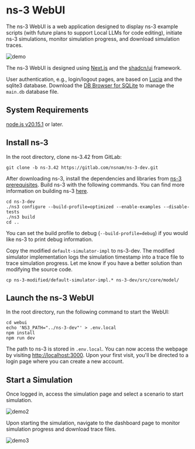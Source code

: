# ns-3 WebUI

The ns-3 WebUI is a web application designed to display ns-3 example scripts (with future plans to support Local LLMs for code editing), initiate ns-3 simulations, monitor simulation progress, and download simulation traces.

![demo](demo.png)

The ns-3 WebUI is designed using [Next.js](https://nextjs.org/) and the [shadcn/ui](https://ui.shadcn.com/) framework.

User authentication, e.g., login/logout pages, are based on [Lucia](https://lucia-auth.com/) and the sqlite3 database. Download the [DB Browser for SQLite](https://sqlitebrowser.org/) to manage the `main.db` database file.

## System Requirements

[node.js v20.15.1](https://nodejs.org/en) or later.

## Install ns-3

In the root directory, clone ns-3.42 from GitLab:

```
git clone -b ns-3.42 https://gitlab.com/nsnam/ns-3-dev.git
```

After downloading ns-3, install the dependencies and libraries from [ns-3 prerequisites](https://www.nsnam.org/docs/tutorial/html/getting-started.html#prerequisites). Build ns-3 with the following commands. You can find more information on building ns-3 [here](https://www.nsnam.org/docs/tutorial/html/getting-started.html#building-ns-3).

```
cd ns-3-dev
./ns3 configure --build-profile=optimized --enable-examples --disable-tests
./ns3 build
cd ..
```

You can set the build profile to debug (`--build-profile=debug`) if you would like ns-3 to print debug information.

Copy the modified `default-simulator-impl` to ns-3-dev. The modified simulator implementation logs the simulation timestamp into a trace file to trace simulation progress. Let me know if you have a better solution than modifying the source code.

```
cp ns-3-modified/default-simulator-impl.* ns-3-dev/src/core/model/
```

## Launch the ns-3 WebUI

In the root directory, run the following command to start the WebUI:

```
cd webui
echo 'NS3_PATH="../ns-3-dev"' > .env.local
npm install
npm run dev
```

The path to ns-3 is stored in `.env.local`. You can now access the webpage by visiting [http://localhost:3000](http://localhost:3000). Upon your first visit, you'll be directed to a login page where you can create a new account.

## Start a Simulation

Once logged in, access the simulation page and select a scenario to start simulation.

![demo2](demo2.png)

Upon starting the simulation, navigate to the dashboard page to monitor simulation progress and download trace files.

![demo3](demo3.png)
